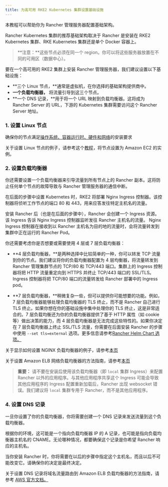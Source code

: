 ```yaml
---
title: 为高可用 RKE2 Kubernetes 集群设置基础设施
---
```


本教程可以帮助你为 Rancher 管理服务器配置基础架构。

Rancher Kubernetes 集群的推荐基础架构取决于 Rancher 是安装在 RKE2 Kubernetes 集群、RKE Kubernetes 集群还是单个 Docker 容器上。

> **注意：**这些节点必须在同一个 region。你可以将这些服务器放置在不同的可用区（数据中心）。

要在一个高可用的 RKE2 集群上安装 Rancher 管理服务器，我们建议设置以下基础设施：

- **三个 Linux 节点，**通常是虚拟机，在你选择的基础架构提供商中。
- **一个负载均衡器，** 将流量引导到这三个节点。
- **一个 DNS 记录，**用于将一个 URL 映射到负载均衡器。这将成为 Rancher Server 的 URL，下游的 Kubernetes 集群需要访问这个 Rancher Server 地址。

### 1. 设置 Linux 节点

确保你的节点满足[操作系统、容器运行时、硬件和网络](/docs/rancher2.5/installation/requirements/_index)的安装要求

关于设置 Linux 节点的例子，请参考这个[教程](/docs/rancher2.5/installation/resources/k8s-tutorials/infrastructure-tutorials/ec2-node/_index)，将节点设置为 Amazon EC2 的实例。

### 2. 设置负载均衡器

你还需要设置一个负载均衡器来引导流量到所有节点上的 Rancher 副本。这将防止任何单个节点的故障导致与 Rancher 管理服务器的通信中断。

在后面的步骤中设置 Kubernetes 时，RKE2 将部署 Nginx Ingress 控制器。该控制器将侦听工作节点的端口 80 和 443，用来应答发往特定主机名的流量。

安装 Rancher 后（也是在后面的步骤中），Rancher 会创建一个 Ingress 资源。该 Ingress 告诉 Nginx Ingress 控制器监听发往 Rancher 主机名的流量。 Nginx Ingress 控制器在接收到以 Rancher 主机名为目的地的流量时，会将流量转发到集群中正在运行的 Rancher Pod。

你还需要考虑你是否想要或需要使用 4 层或 7 层负载均衡器：

- **4 层负载均衡器，**是两种选择中比较简单的一种，你可以转发 TCP 流量到你的节点。我们建议将你的负载均衡器配置为 4 层均衡器，将流量转发到 Rancher 管理集群节点的 TCP/80 和 TCP/443 端口。集群上的 Ingress 控制器将把 HTTP 流量重定向到 HTTPS 并终止 TCP/443 端口的 SSL/TLS。Ingress 控制器将把 TCP/80 端口的流量转发给 Rancher 部署中的 Ingress pod。

- **7 层负载均衡器，**稍微复杂一些，但可以提供你可能想要的功能。例如，7 层负载均衡器能够处理负载均衡器的 TLS 终止，而不是 Rancher 自己进行 TLS 终止。如果你想在你的基础设施中集中处理你的 TLS 终止，这是非常适合的。7 层负载均衡还为你的负载均衡器提供了基于 HTTP 属性（如 cookie 等）做出决策的能力，而 4 层负载均衡器是无法完成这些特性的。如果你决定在 7 层负载均衡器上终止 SSL/TLS 流量，你需要在后面安装 Rancher 的步骤中使用 `--set tls=external` 选项。更多信息请参考[Rancher Helm Chart 选项。](/docs/rancher2.5/installation/install-rancher-on-k8s/chart-options/_index#外部-tls-termination)

关于显示如何设置 NGINX 负载均衡器的例子，请参考[本页](/docs/rancher2.5/installation/resources/k8s-tutorials/infrastructure-tutorials/nginx/_index)

关于设置 Amazon ELB 网络负载均衡器的方法指南，请参考[本页](/docs/rancher2.5/installation/resources/k8s-tutorials/infrastructure-tutorials/nlb/_index)

> **重要：**
> 请不要在安装后使用该负载均衡器（即 `local` 集群 Ingress）来配置 Rancher 以外的应用程序。与其他应用程序共享这个 Ingress 可能会导致其他应用程序的 Ingress 配置重新加载后，Rancher 出现 websocket 错误。我们建议将 `local` 集群专用于 Rancher，而不是其他应用程序。

### 4. 设置 DNS 记录

一旦你设置了你的负载均衡器，你将需要创建一个 DNS 记录来发送流量到这个负载均衡器。

根据你的环境，这可能是一个指向负载均衡器 IP 的 A 记录，也可能是指向负载均衡器主机名的 CNAME。无论哪种情况，都要确保这个记录是你希望 Rancher 响应的主机名。

当你安装 Rancher 时，你将需要在以后的步骤中指定这个主机名，而且以后不可能改变它。请确保你的决定是最终决定。

关于设置 DNS 记录将域名流量路由到 Amazon ELB 负载均衡器的方法指南，请参考 [AWS 官方文档。](https://docs.aws.amazon.com/Route53/latest/DeveloperGuide/routing-to-elb-load-balancer)
